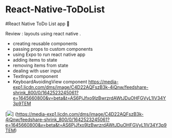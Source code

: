# React-Native-ToDoList
#React Native ToDo List app 📝

Review :
layouts using react native .
* creating reusable components
* passing props to custom components
* using Expo to run react native app
* adding items to state
* removing items from state
* dealing with user input
* TextInput component
* KeyboardAvoidingView component 
https://media-exp1.licdn.com/dms/image/C4D22AQFszB3k-4iQnw/feedshare-shrink_800/0/1642523245061?e=1645660800&v=beta&t=AS6PjJfxo9lzBwrzrdAWtJDuOHFGVyL1IV34Y3p9TEM

[<img src='https://media-exp1.licdn.com/dms/image/C4D22AQFszB3k-4iQnw/feedshare-shrink_800/0/1642523245061?e=1645660800&v=beta&t=AS6PjJfxo9lzBwrzrdAWtJDuOHFGVyL1IV34Y3p9TEM' >]
(https://media-exp1.licdn.com/dms/image/C4D22AQFszB3k-4iQnw/feedshare-shrink_800/0/1642523245061?e=1645660800&v=beta&t=AS6PjJfxo9lzBwrzrdAWtJDuOHFGVyL1IV34Y3p9TEM)  
